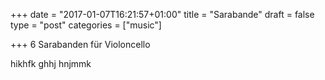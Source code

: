 +++
date = "2017-01-07T16:21:57+01:00"
title = "Sarabande"
draft = false
type = "post"
categories = ["music"]

+++
6 Sarabanden für Violoncello

hikhfk ghhj hnjmmk 
